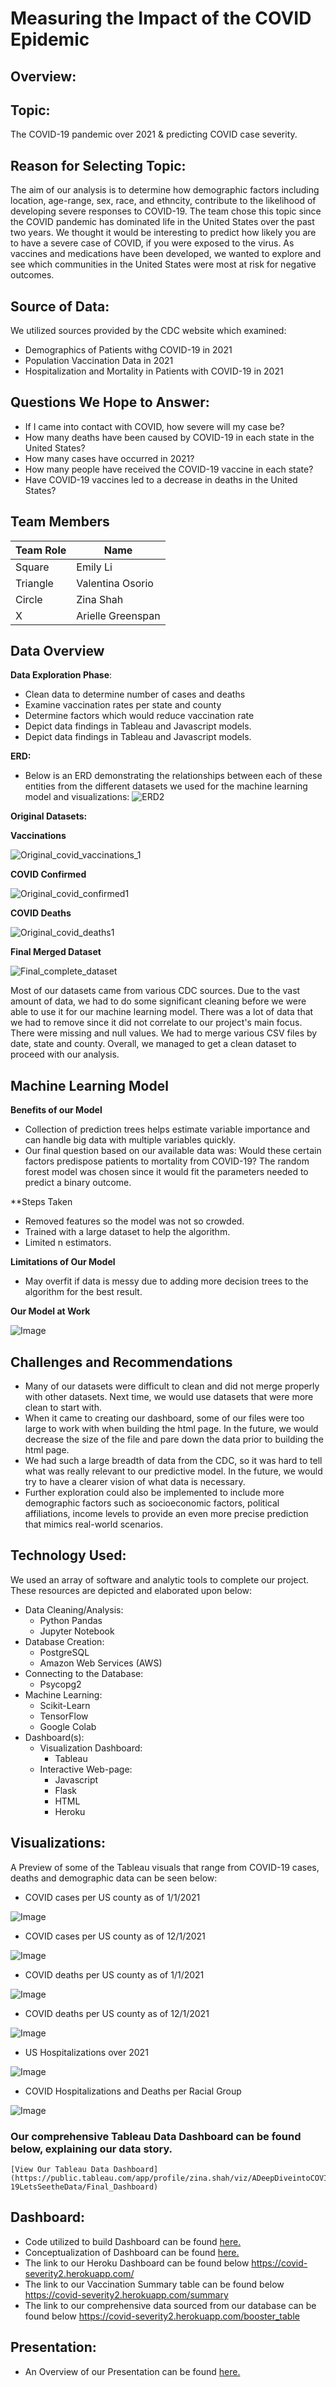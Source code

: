 # Measuring the Impact of the COVID Epidemic

## Overview:

## Topic:

The COVID-19 pandemic over 2021 & predicting COVID case severity. 

## Reason for Selecting Topic: 

The aim of our analysis is to determine how demographic factors including location, age-range, sex, race, and ethncity, contribute to the likelihood of developing severe responses to COVID-19. The team chose this topic since the COVID pandemic has dominated life in the United States over the past two years. We thought it would be interesting to predict how likely you are to have a severe case of COVID, if you were exposed to the virus. As vaccines and medications have been developed, we wanted to explore and see which communities in the United States were most at risk for negative outcomes.  

## Source of Data: 

 We utilized sources provided by the CDC website which examined: 
  * Demographics of Patients withg COVID-19 in 2021 
  * Population Vaccination Data in 2021
  * Hospitalization and Mortality in Patients with COVID-19 in 2021

## Questions We Hope to Answer:

* If I came into contact with COVID, how severe will my case be?
* How many deaths have been caused by COVID-19 in each state in the United States?
* How many cases have occurred in 2021?
* How many people have received the COVID-19 vaccine in each state?
* Have COVID-19 vaccines led to a decrease in deaths in the United States?

## Team Members
Team Role | Name
--- | ---
Square | Emily Li
Triangle | Valentina Osorio
Circle | Zina Shah
X | Arielle Greenspan

## Data Overview

**Data Exploration Phase**:

* Clean data to determine number of cases and deaths
* Examine vaccination rates per state and county
* Determine factors which would reduce vaccination rate
* Depict data findings in Tableau and Javascript models.
* Depict data findings in Tableau and Javascript models.

**ERD:**
* Below is an ERD demonstrating the relationships between each of these entities from the different datasets we used for the machine learning model and visualizations:
![ERD2](https://user-images.githubusercontent.com/88119288/150011141-fe51a33b-40ee-418a-814e-0b0a0214c865.PNG)

**Original Datasets:**

 **Vaccinations**
 
 ![Original_covid_vaccinations_1](https://user-images.githubusercontent.com/88119288/149823576-6a0939ff-ee65-464f-b43a-37c2a51ae93a.PNG)
 
**COVID Confirmed**

![Original_covid_confirmed1](https://user-images.githubusercontent.com/88119288/149825909-de0ea531-00c5-499f-a36b-85e4f15a01d7.png)

**COVID Deaths**

![Original_covid_deaths1](https://user-images.githubusercontent.com/88119288/149826009-41780e98-5c1c-4ab5-be66-b08df281d74d.png)
 
**Final Merged Dataset**

![Final_complete_dataset](https://user-images.githubusercontent.com/88119288/149824499-f26d0e29-2ee3-480f-980f-a6a8f05c317a.PNG)

Most of our datasets came from various CDC sources. Due to the vast amount of data, we had to do some significant cleaning before we were able to use it for our machine learning model. There was a lot of data that we had to remove since it did not correlate to our project's main focus. There were missing and null values. We had to merge various CSV files by date, state and county. Overall, we managed to get a clean dataset to proceed with our analysis.
 
## Machine Learning Model

**Benefits of our Model**
* Collection of prediction trees helps estimate variable importance and can handle big data with multiple variables quickly.
* Our final question based on our available data was: Would these certain factors predispose patients to mortality from COVID-19? The random forest model was chosen since it would fit the parameters needed to predict a binary outcome.


**Steps Taken
* Removed features so the model was not so crowded. 
* Trained with a large dataset to help the algorithm. 
* Limited n estimators.

**Limitations of Our Model**
* May overfit if data is messy due to adding more decision trees to the algorithm for the best result.

**Our Model at Work**

![Image](Resources/Image.png)

## Challenges and Recommendations

* Many of our datasets were difficult to clean and did not merge properly with other datasets. Next time, we would use datasets that were more clean to start with. 
* When it came to creating our dashboard, some of our files were too large to work with when building the html page. In the future, we would decrease the size of the file and pare down the data prior to building the html page.
* We had such a large breadth of data from the CDC, so it was hard to tell what was really relevant to our predictive model. In the future, we would try to have a clearer vision of what data is necessary.
* Further exploration could also be implemented to include more demographic factors such as socioeconomic factors, political affiliations, income levels to provide an even more precise prediction that mimics real-world scenarios.

## Technology Used:
We used an array of software and analytic tools to complete our project. These resources are depicted and elaborated upon below:

* Data Cleaning/Analysis:
  * Python Pandas
  * Jupyter Notebook 
* Database Creation:
  * PostgreSQL
  * Amazon Web Services (AWS)
* Connecting to the Database:
  * Psycopg2
* Machine Learning:
  * Scikit-Learn
  * TensorFlow
  * Google Colab 
* Dashboard(s):
  * Visualization Dashboard:
    * Tableau
  * Interactive Web-page:
    * Javascript
    * Flask
    * HTML
    * Heroku 

## Visualizations:

A Preview of some of the Tableau visuals that range from COVID-19 cases, deaths and demographic data can be seen below:

* COVID cases per US county as of 1/1/2021

![Image](Resources/Case1.png)

* COVID cases per US county as of 12/1/2021

![Image](Resources/Case2.png)

* COVID deaths per US county as of 1/1/2021

![Image](Resources/Death1.png)

* COVID deaths per US county as of 12/1/2021 

![Image](Resources/Death2.png)

* US Hospitalizations over 2021

![Image](Resources/Hospital1.png)

* COVID Hospitalizations and Deaths per Racial Group

![Image](Resources/Race.png)

  ### Our comprehensive Tableau Data Dashboard can be found below, explaining our data story.

    [View Our Tableau Data Dashboard](https://public.tableau.com/app/profile/zina.shah/viz/ADeepDiveintoCOVID-19LetsSeetheData/Final_Dashboard)

## Dashboard:

* Code utilized to build Dashboard can be found [here.](https://github.com/ariellegreenspan/covid-severity2)
* Conceptualization of Dashboard can be found [here.](https://docs.google.com/presentation/d/1ALpovgediQ_bLdq4W2oY2uJnHIKJHVdTsb4E91iFyhw/edit#slide=id.p)
* The link to our Heroku Dashboard can be found below
   https://covid-severity2.herokuapp.com/
* The link to our Vaccination Summary table can be found below
   https://covid-severity2.herokuapp.com/summary
* The link to our comprehensive data sourced from our database can be found below
   https://covid-severity2.herokuapp.com/booster_table


## Presentation:

* An Overview of our Presentation can be found [here.](https://docs.google.com/presentation/d/1PIXc8MoQCyhf88awjZfFVZ0AFq4j6_KTh0REr4ba3PE/edit?usp=drive_web&ouid=102424223461130273036)


